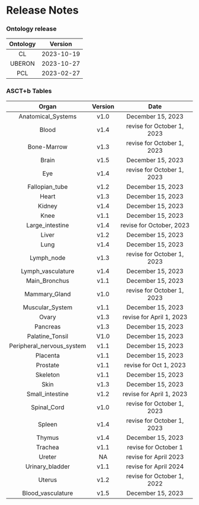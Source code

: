 
Release Notes
=============

### Ontology release

|Ontology|Version|
| :---: | :---: |
|CL|2023-10-19|
|UBERON|2023-10-27|
|PCL|2023-02-27|

### ASCT+b Tables

|Organ|Version|Date|
| :---: | :---: | :---: |
|Anatomical_Systems|v1.0|December 15, 2023|
|Blood|v1.4|revise for October 1, 2023|
|Bone-Marrow|v1.3|revise for October 1, 2023|
|Brain|v1.5|December 15, 2023|
|Eye|v1.4|revise for October 1, 2023|
|Fallopian_tube|v1.2|December 15, 2023|
|Heart|v1.3|December 15, 2023|
|Kidney|v1.4|December 15, 2023|
|Knee|v1.1|December 15, 2023|
|Large_intestine|v1.4|revise for October, 2023|
|Liver|v1.2|December 15, 2023|
|Lung|v1.4|December 15, 2023|
|Lymph_node|v1.3|revise for October 1, 2023|
|Lymph_vasculature|v1.4|December 15, 2023|
|Main_Bronchus|v1.1|December 15, 2023|
|Mammary_Gland|v1.0|revise for October 1, 2023|
|Muscular_System|v1.1|December 15, 2023|
|Ovary|v1.3|revise for April 1, 2023|
|Pancreas|v1.3|December 15, 2023|
|Palatine_Tonsil|V1.0|December 15, 2023|
|Peripheral_nervous_system|v1.1|December 15, 2023|
|Placenta|v1.1|December 15, 2023|
|Prostate|v1.1|revise for Oct 1, 2023|
|Skeleton|v1.1|December 15, 2023|
|Skin|v1.3|December 15, 2023|
|Small_intestine|v1.2|revise for April 1, 2023|
|Spinal_Cord|v1.0|revise for October 1, 2023|
|Spleen|v1.4|revise for October 1, 2023|
|Thymus|v1.4|December 15, 2023|
|Trachea|v1.1|revise for October 1|
|Ureter|NA|revise for April 2023|
|Urinary_bladder|v1.1|revise for April 2024|
|Uterus|v1.2|revise for October 1, 2022|
|Blood_vasculature|v1.5|December 15, 2023|

